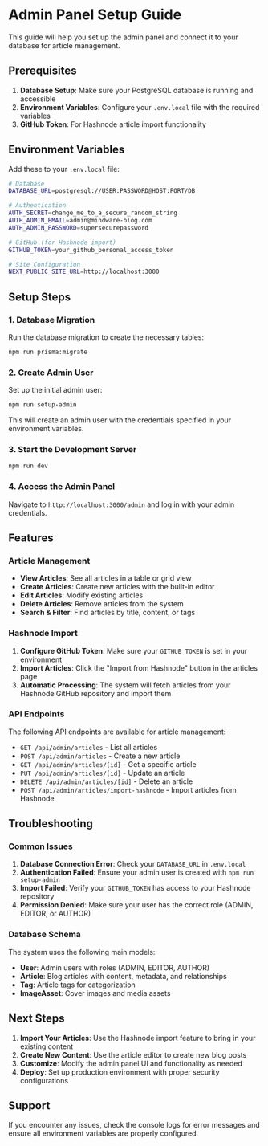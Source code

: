 # Admin Panel Setup Guide

This guide will help you set up the admin panel and connect it to your database for article management.

## Prerequisites

1. **Database Setup**: Make sure your PostgreSQL database is running and accessible
2. **Environment Variables**: Configure your `.env.local` file with the required variables
3. **GitHub Token**: For Hashnode article import functionality

## Environment Variables

Add these to your `.env.local` file:

```bash
# Database
DATABASE_URL=postgresql://USER:PASSWORD@HOST:PORT/DB

# Authentication
AUTH_SECRET=change_me_to_a_secure_random_string
AUTH_ADMIN_EMAIL=admin@mindware-blog.com
AUTH_ADMIN_PASSWORD=supersecurepassword

# GitHub (for Hashnode import)
GITHUB_TOKEN=your_github_personal_access_token

# Site Configuration
NEXT_PUBLIC_SITE_URL=http://localhost:3000
```

## Setup Steps

### 1. Database Migration

Run the database migration to create the necessary tables:

```bash
npm run prisma:migrate
```

### 2. Create Admin User

Set up the initial admin user:

```bash
npm run setup-admin
```

This will create an admin user with the credentials specified in your environment variables.

### 3. Start the Development Server

```bash
npm run dev
```

### 4. Access the Admin Panel

Navigate to `http://localhost:3000/admin` and log in with your admin credentials.

## Features

### Article Management

- **View Articles**: See all articles in a table or grid view
- **Create Articles**: Create new articles with the built-in editor
- **Edit Articles**: Modify existing articles
- **Delete Articles**: Remove articles from the system
- **Search & Filter**: Find articles by title, content, or tags

### Hashnode Import

1. **Configure GitHub Token**: Make sure your `GITHUB_TOKEN` is set in your environment
2. **Import Articles**: Click the "Import from Hashnode" button in the articles page
3. **Automatic Processing**: The system will fetch articles from your Hashnode GitHub repository and import them

### API Endpoints

The following API endpoints are available for article management:

- `GET /api/admin/articles` - List all articles
- `POST /api/admin/articles` - Create a new article
- `GET /api/admin/articles/[id]` - Get a specific article
- `PUT /api/admin/articles/[id]` - Update an article
- `DELETE /api/admin/articles/[id]` - Delete an article
- `POST /api/admin/articles/import-hashnode` - Import articles from Hashnode

## Troubleshooting

### Common Issues

1. **Database Connection Error**: Check your `DATABASE_URL` in `.env.local`
2. **Authentication Failed**: Ensure your admin user is created with `npm run setup-admin`
3. **Import Failed**: Verify your `GITHUB_TOKEN` has access to your Hashnode repository
4. **Permission Denied**: Make sure your user has the correct role (ADMIN, EDITOR, or AUTHOR)

### Database Schema

The system uses the following main models:

- **User**: Admin users with roles (ADMIN, EDITOR, AUTHOR)
- **Article**: Blog articles with content, metadata, and relationships
- **Tag**: Article tags for categorization
- **ImageAsset**: Cover images and media assets

## Next Steps

1. **Import Your Articles**: Use the Hashnode import feature to bring in your existing content
2. **Create New Content**: Use the article editor to create new blog posts
3. **Customize**: Modify the admin panel UI and functionality as needed
4. **Deploy**: Set up production environment with proper security configurations

## Support

If you encounter any issues, check the console logs for error messages and ensure all environment variables are properly configured.

